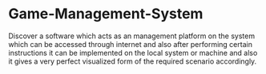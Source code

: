 # Game-Management-System
Discover a software which acts as an management platform on the system which can be accessed through internet and also after performing certain instructions it can be implemented on the local system or machine and also it gives a very perfect visualized form of the required scenario accordingly.
